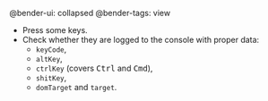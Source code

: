 @bender-ui: collapsed
@bender-tags: view

* Press some keys.
* Check whether they are logged to the console with proper data:
  * `keyCode`,
  * `altKey`,
  * `ctrlKey` (covers <kbd>Ctrl</kbd> and <kbd>Cmd</kbd>),
  * `shitKey`,
  * `domTarget` and `target`.
